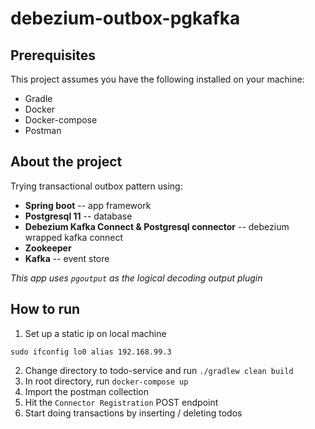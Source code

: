 # debezium-outbox-pgkafka

## Prerequisites

This project assumes you have the following installed on your machine:
* Gradle
* Docker
* Docker-compose
* Postman

## About the project

Trying transactional outbox pattern using:

* **Spring boot** -- app framework
* **Postgresql 11** -- database
* **Debezium Kafka Connect & Postgresql connector** -- debezium wrapped kafka connect
* **Zookeeper**
* **Kafka** -- event store

*This app uses `pgoutput` as the logical decoding output plugin*

## How to run

1. Set up a static ip on local machine  

``` 
sudo ifconfig lo0 alias 192.168.99.3
```

2. Change directory to todo-service and run `./gradlew clean build`
3. In root directory, run `docker-compose up`
4. Import the postman collection
5. Hit the `Connector Registration` POST endpoint
6. Start doing transactions by inserting / deleting todos